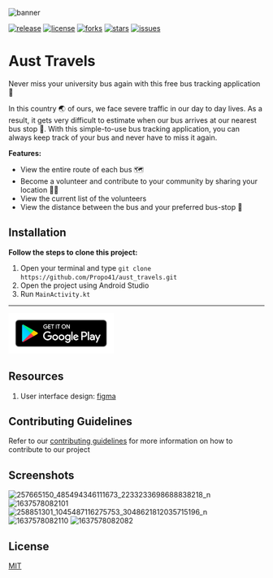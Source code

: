 ![banner](https://user-images.githubusercontent.com/46298019/143385075-b8f12140-7261-4f3d-8d27-41e66d3c1e20.png)

<a href="https://github.com/Propo41/aust_travels/releases/tag/v0.5-beta"><img src="https://img.shields.io/badge/release-v0.5--beta-blue" alt="release"/></a>
<a href="https://github.com/Propo41/aust_travels/blob/main/LICENSE.md"><img src="https://img.shields.io/badge/license-MIT-orange" alt="license"/></a>
<a href="https://github.com/Propo41/aust_travels/network/members"><img src="https://img.shields.io/github/forks/Propo41/aust_travels" alt="forks"/></a>
<a href="https://github.com/Propo41/aust_travels/stargazers"><img src="https://img.shields.io/github/stars/Propo41/aust_travels" alt="stars"/></a>
<a href="https://github.com/Propo41/aust_travels/issues"><img src="https://img.shields.io/github/issues/Propo41/aust_travels" alt="issues"/></a>

# Aust Travels

Never miss your university bus again with this free bus tracking application 🚌

In this country 🌏 of ours, we face severe traffic in our day to day lives. As a result, it gets very difficult to estimate when our bus arrives at our nearest bus stop 🚏. With this simple-to-use bus tracking application, you can always keep track of your bus and never have to miss it again.

**Features:**
- View the entire route of each bus 🗺️
- Become a volunteer and contribute to your community by sharing your location 🙋‍♂️
- View the current list of the volunteers
- View the distance between the bus and your preferred bus-stop 📍

Installation
---------

**Follow the steps to clone this project:**
1. Open your terminal and type `git clone https://github.com/Propo41/aust_travels.git`
2. Open the project using Android Studio
3. Run `MainActivity.kt`

<hr>
<a href="https://play.google.com/store/apps/details?id=com.pixieium.austtravels">
    <img alt="Get it on Google Play" height="80" src="docs/graphics/google-badge.png" />
</a>

Resources
---------

1. User interface design: [figma](https://www.figma.com/file/kBarxgD5M27m2v9LG5J9W6/Bus?node-id=257%3A344)


Contributing Guidelines
---------
Refer to our <a href="https://github.com/Propo41/aust_travels/blob/main/contributing.md">contributing guidelines</a> for more information on how to contribute to our project 



Screenshots
---------

![257665150_485494346111673_2233233698688838218_n](https://user-images.githubusercontent.com/46298019/143294955-d7b4e1a1-b016-476f-998b-2ac8f8d423c4.jpg)
![1637578082101](https://user-images.githubusercontent.com/46298019/143294319-7a538ad0-c4a5-46da-aad7-f73a47174ef9.jpg)
![258851301_1045487116275753_3048621812035715196_n](https://user-images.githubusercontent.com/46298019/143296416-966a3bbd-40b6-4309-a331-6c00cea516bf.jpg)
![1637578082110](https://user-images.githubusercontent.com/46298019/143294323-6ca6fe47-d8fe-42ef-af19-f8e3b6365e52.jpg)
![1637578082082](https://user-images.githubusercontent.com/46298019/143294928-f0c1a1fe-726d-42d6-af44-e7be2d45e673.jpg)



License
-------
[MIT](https://github.com/Propo41/aust_travels/blob/main/LICENSE.md)  
